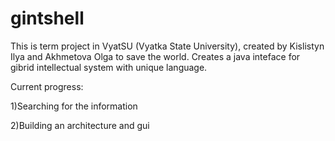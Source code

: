 gintshell
=
This is term project in VyatSU (Vyatka State University), created by Kislistyn Ilya and Akhmetova Olga to save the world.
Creates a java inteface for gibrid intellectual system with unique language.

Current progress:

1)Searching for the information

2)Building an architecture and gui

